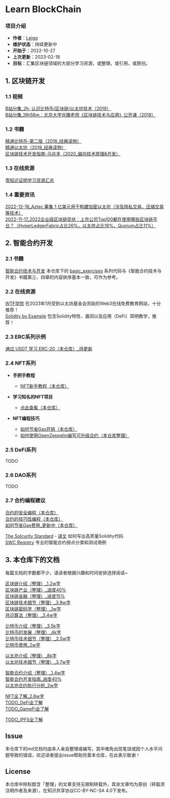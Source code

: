 # Learn BlockChain

### 项目介绍
- **作者**：[Leigg](https://github.com/chaseSpace)
- **维护状态**：持续更新中
- **开始于**：2022-10-27
- **上次更新**：2023-02-18
- **目标**：汇集区块链领域的大部分学习资源，或整理，或引用，或原创。

## 1. 区块链开发

### 1.1 视频  
[B站分集_2h: 认识比特币/区块链/以太坊技术（2019）](https://www.bilibili.com/video/BV1gt411T7Tq)  
[B站分集_19h56m：北京大学肖臻老师《区块链技术与应用》公开课（2018）](https://www.bilibili.com/video/BV1Vt411X7JF)

### 1.2 书籍  
[精通比特币-第二版（2018_经典读物）](https://book.douban.com/subject/30280401/)  
[精通以太坊（2018_经典读物）](https://book.douban.com/subject/27161851/)  
[区块链技术开发指南-马兆丰（2020_偏向技术原理&开发）](https://baike.baidu.com/item/区块链技术开发指南/56688853?fr=aladdin)

### 1.3 在线资源  
[零知识证明学习资源汇总](https://learnblockchain.cn/2019/11/08/zkp-info)

### 1.4 重要资讯  
[2022-12-16_Aztec 筹集 1 亿美元用于构建加密以太坊（涉及隐私交易、压缩交易等技术）](https://news.marsbit.cc/20221216092927524453.html)  
[2022-11-17_2022企业级区块链现状：上市公司Top100都在使用哪些区块链平台？（HyperLedgerFabric占比26%，以太坊占比18%，Quorum占比11%）](https://www.8btc.com/article/6788632)

## 2. 智能合约开发
### 2.1 书籍  
[智能合约技术与开发](https://item.jd.com/10057770151476.html) 本仓库下的 [basic_exercises](./test_solidity/basic_exercises) 系列代码与《智能合约技术与开发》书籍第三、四章的内容排序基本一致，可作为参考。

### 2.2 在线资源
[WTF学院](https://wtf.academy/) 在2023年1月受到以太坊基金会资助的Web3在线免费教育网站，十分推荐！  
[Solidity by Example](https://solidity-by-example.org/) 包含Solidity特性、漏洞以及应用（DeFi）简明教学，推荐！

### 2.3 ERC系列示例
[通过 USDT 学习 ERC-20（本仓库）_待更新](./learn_smartcontract/nft_series/erc20_example.md)

### 2.4 NFT系列

- **手把手教程**
    - [NFT新手教程（本仓库）](./learn_smartcontract/nft_beginner_series)


- **学习知名的NFT项目**
    - [点此查看（本仓库）](./learn_smartcontract/other/learn_famous_project_code.md)


- **NFT编程技巧**
    - [如何节省Gas开销（本仓库）](./learn_smartcontract/nft_series/saving_gas_coding.md)
    - [如何使用OpenZeppelin编写可升级合约（本仓库整理）](./learn_smartcontract/other/how_to_upgrade_contract.md)
### 2.5 DeFi系列
TODO

### 2.6 DAO系列
TODO

### 2.7 合约编程建议
[合约的安全编程（本仓库）](./learn_smartcontract/other/security_coding.md)  
[合约的技巧性编程（本仓库）](./learn_smartcontract/other/skilled_coding.md)  
[如何节省Gas费用_更新中（本仓库）](./learn_smartcontract/nft_series/saving_gas_coding.md)

[The Solcurity Standard][2] - [译文][3] 如何写出高质量Solidity代码  
[SWC Registry][4] 专业的智能合约弱点分类和测试用例


## 3. 本仓库下的文档

每篇文档的字数都不少，请读者根据兴趣和时间安排选择阅读~

[区块链介绍（整理）_1.2w字](./blockchain_introduce.md)  
[区块链产业（整理）_进度40%](./blockchain_industries.md)  
[区块链金融（整理）_进度15%](./blockchain_finance.md)  
[区块链技术细节（整理）_3.9w字](./blockchain_tech_detail.md)  
[区块链密码学（整理）_1w字](./cryptograph.md)  
[共识算法（整理）_3.4w字](./consensus.md)

[比特币介绍（整理）_3.5k字](./bitcoin_intro.md)  
[比特币的发展（整理）_4k字](./bitcoin_development.md)  
[比特币技术细节（整理）_2.5w字](./bitcoin_tech_detail.md)  
[比特币使用_2w字](./bitcoin_usage.md)  

[以太坊介绍（整理）_8k字](./ethereum_intro.md)  
[以太坊技术细节（整理）_3.7w字](./ethereum_tech_detail.md)

[智能合约介绍（整理）_1.4w字](./smart_contract.md)  
[智能合约开发指南_进度40%](./smart_contract_dev_guide.md)  
[以太坊合约执行分析_2w字](./ethereum_execute_contract.md)  

[NFT全了解_2.6w字](./nft_overview.md)  
[TODO_DeFi全了解](./defi_overview.md)  
[TODO_GameFi全了解](./gamefi_overview.md)

[TODO_IPFS全了解](./ipfs_filecoin_overview.md)

## Issue
本仓库下的md文档均由本人亲自整理或编写，其中难免出现笔误或因个人水平问题导致的错误，欢迎读者提出issue帮助完善本仓库，在此表示致谢！

## License
本仓库中除标题含「整理」的文章支持无限制转载外，其余文章均为原创（转载须注明作者及来源），在知识共享协议CC-BY-NC-SA 4.0下发布。

[2]: https://github.com/transmissions11/solcurity
[3]: https://mp.weixin.qq.com/s/fcNz4P52Ku0Ey469zqdX2A
[4]: https://swcregistry.io/